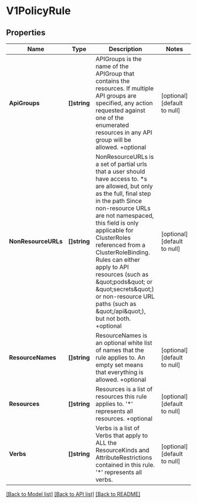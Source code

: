 # V1PolicyRule

## Properties
Name | Type | Description | Notes
------------ | ------------- | ------------- | -------------
**ApiGroups** | **[]string** | APIGroups is the name of the APIGroup that contains the resources.  If multiple API groups are specified, any action requested against one of the enumerated resources in any API group will be allowed. +optional | [optional] [default to null]
**NonResourceURLs** | **[]string** | NonResourceURLs is a set of partial urls that a user should have access to.  *s are allowed, but only as the full, final step in the path Since non-resource URLs are not namespaced, this field is only applicable for ClusterRoles referenced from a ClusterRoleBinding. Rules can either apply to API resources (such as \&quot;pods\&quot; or \&quot;secrets\&quot;) or non-resource URL paths (such as \&quot;/api\&quot;),  but not both. +optional | [optional] [default to null]
**ResourceNames** | **[]string** | ResourceNames is an optional white list of names that the rule applies to.  An empty set means that everything is allowed. +optional | [optional] [default to null]
**Resources** | **[]string** | Resources is a list of resources this rule applies to. &#39;*&#39; represents all resources. +optional | [optional] [default to null]
**Verbs** | **[]string** | Verbs is a list of Verbs that apply to ALL the ResourceKinds and AttributeRestrictions contained in this rule. &#39;*&#39; represents all verbs. | [optional] [default to null]

[[Back to Model list]](../README.md#documentation-for-models) [[Back to API list]](../README.md#documentation-for-api-endpoints) [[Back to README]](../README.md)


